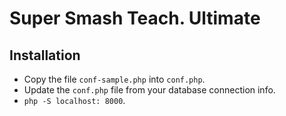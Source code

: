 # Super Smash Teach. Ultimate

## Installation

- Copy the file `conf-sample.php` into `conf.php`.
- Update the `conf.php` file from your database connection info.
- `php -S localhost: 8000`.